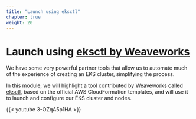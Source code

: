 ```yaml
---
title: "Launch using eksctl"
chapter: true
weight: 20
---
```


# Launch using [eksctl by Weaveworks](https://eksctl.io/)

We have some very powerful partner tools that allow us to automate much of
the experience of creating an EKS cluster, simplifying the process.

In this module, we will highlight a tool contributed by [Weaveworks](https://weave.works)
called [eksctl](https://eksctl.io), based on the official AWS CloudFormation templates,
and will use it to launch and configure our EKS cluster and nodes.

{{< youtube 3-OZqA5p1HA >}}
